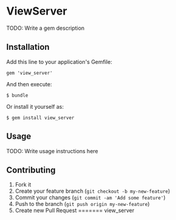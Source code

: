 # ViewServer

TODO: Write a gem description

## Installation

Add this line to your application's Gemfile:

    gem 'view_server'

And then execute:

    $ bundle

Or install it yourself as:

    $ gem install view_server

## Usage

TODO: Write usage instructions here

## Contributing

1. Fork it
2. Create your feature branch (`git checkout -b my-new-feature`)
3. Commit your changes (`git commit -am 'Add some feature'`)
4. Push to the branch (`git push origin my-new-feature`)
5. Create new Pull Request
=======
view_server
